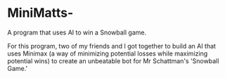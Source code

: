 # MiniMatts-
A program that uses AI to win a Snowball game. 

For this program, two of my friends and I got together to build an AI that uses Minimax
(a way of minimizing potential losses while maximizing potential wins)
to create an unbeatable bot for Mr Schattman's 'Snowball Game.' 
